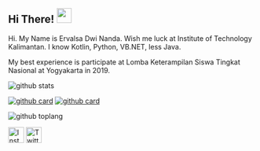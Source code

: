## Hi There! <img src="https://raw.githubusercontent.com/iampavangandhi/iampavangandhi/master/gifs/Hi.gif" width="30px"></h2>

Hi. My Name is Ervalsa Dwi Nanda. Wish me luck at Institute of Technology Kalimantan. I know Kotlin, Python, VB.NET, less Java.

My best experience is participate at Lomba Keterampilan Siswa Tingkat Nasional at Yogyakarta in 2019.

![github stats](https://github-readme-stats.vercel.app/api?username=wival08&show_icons=true&theme=dracula)

[![github card](https://github-readme-stats.vercel.app/api/pin/?username=wival08&repo=RPG-BATTLE&theme=dracula)](https://github.com/wival08/RPG-Battle)
[![github card](https://github-readme-stats.vercel.app/api/pin/?username=wival08&repo=RPG-BATTLE&theme=dracula)](https://github.com/wival08/Dicoding-BAJP-Submission1)

![github toplang](https://github-readme-stats.vercel.app/api/top-langs/?username=wival08&layout=compact&theme=dracula)



<a href="https://www.instagram.com/ervalsananda" target="_blank"><img src="https://img.shields.io/badge/Instagram-%23E4405F.svg?&style=flat-square&logo=instagram&logoColor=white" height="32px" alt="Instagram"></a>
<a href="https://www.twitter.com/ErvalsaDN" target="_blank"><img src="https://img.shields.io/badge/twitter-%231DA1F2.svg?&style=for-the-badge&logo=twitter&logoColor=white" height="32px" alt="Twitter"></a>

